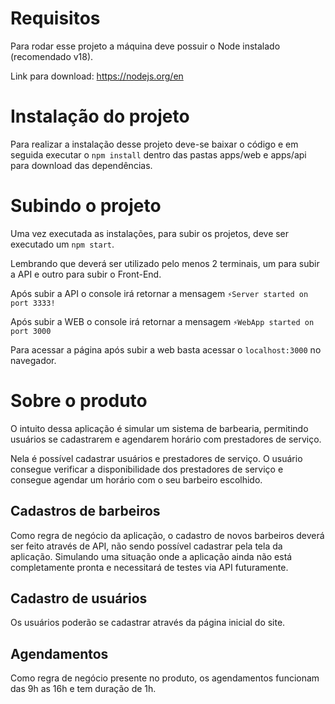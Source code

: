 # Requisitos

Para rodar esse projeto a máquina deve possuir o Node instalado (recomendado v18).

Link para download: https://nodejs.org/en

# Instalação do projeto

Para realizar a instalação desse projeto deve-se baixar o código e em seguida executar o `npm install` dentro das pastas apps/web e apps/api para download das dependências.

# Subindo o projeto

Uma vez executada as instalações, para subir os projetos, deve ser executado um `npm start`.

Lembrando que deverá ser utilizado pelo menos 2 terminais, um para subir a API e outro para subir o Front-End.

Após subir a API o console irá retornar a mensagem `⚡️Server started on port 3333!`

Após subir a WEB o console irá retornar a mensagem `⚡WebApp started on port 3000`

Para acessar a página após subir a web basta acessar o `localhost:3000` no navegador.

# Sobre o produto

O intuito dessa aplicação é simular um sistema de barbearia, permitindo usuários se cadastrarem e agendarem horário com prestadores de serviço.

Nela é possível cadastrar usuários e prestadores de serviço. O usuário consegue verificar a disponibilidade dos prestadores de serviço e consegue agendar um horário com o seu barbeiro escolhido.

## Cadastros de barbeiros

Como regra de negócio da aplicação, o cadastro de novos barbeiros deverá ser feito através de API, não sendo possível cadastrar pela tela da aplicação. Simulando uma situação onde a aplicação ainda não está completamente pronta e necessitará de testes via API futuramente.

## Cadastro de usuários

Os usuários poderão se cadastrar através da página inicial do site.

## Agendamentos

Como regra de negócio presente no produto, os agendamentos funcionam das 9h as 16h e tem duração de 1h.
